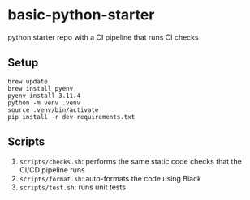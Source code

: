 # basic-python-starter
python starter repo with a CI pipeline that runs CI checks

## Setup
```
brew update
brew install pyenv
pyenv install 3.11.4
python -m venv .venv
source .venv/bin/activate
pip install -r dev-requirements.txt
```

## Scripts
1. `scripts/checks.sh`: performs the same static code checks that the CI/CD pipeline runs
1. `scripts/format.sh`: auto-formats the code using Black
1. `scripts/test.sh`: runs unit tests